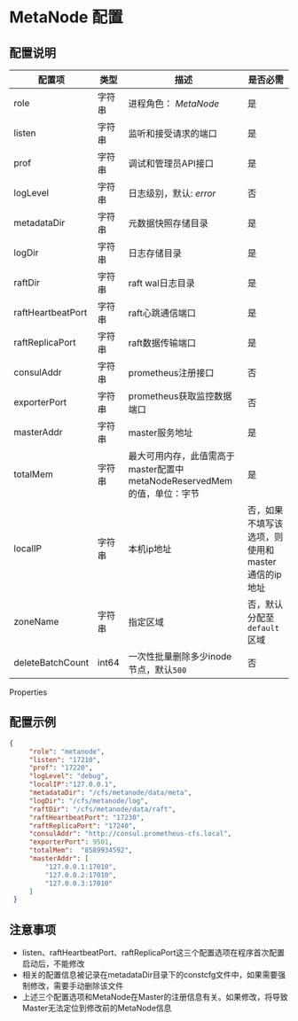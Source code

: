 # MetaNode 配置

## 配置说明

| 配置项               | 类型    | 描述                                               | 是否必需                         |
|-------------------|-------|--------------------------------------------------|------------------------------|
| role              | 字符串   | 进程角色： *MetaNode*                                 | 是                            |
| listen            | 字符串   | 监听和接受请求的端口                                       | 是                            |
| prof              | 字符串   | 调试和管理员API接口                                      | 是                            |
| logLevel          | 字符串   | 日志级别，默认: *error*                                 | 否                            |
| metadataDir       | 字符串   | 元数据快照存储目录                                        | 是                            |
| logDir            | 字符串   | 日志存储目录                                           | 是                            |
| raftDir           | 字符串   | raft wal日志目录                                     | 是                            |
| raftHeartbeatPort | 字符串   | raft心跳通信端口                                       | 是                            |
| raftReplicaPort   | 字符串   | raft数据传输端口                                       | 是                            |
| consulAddr        | 字符串   | prometheus注册接口                                   | 否                            |
| exporterPort      | 字符串   | prometheus获取监控数据端口                               | 否                            |
| masterAddr        | 字符串   | master服务地址                                       | 是                            |
| totalMem          | 字符串   | 最大可用内存，此值需高于master配置中metaNodeReservedMem的值，单位：字节 | 是                            |
| localIP           | 字符串   | 本机ip地址                                           | 否，如果不填写该选项，则使用和master通信的ip地址 |
| zoneName          | 字符串   | 指定区域                                             | 否，默认分配至`default`区域           |
| deleteBatchCount  | int64 | 一次性批量删除多少inode节点，默认`500`                         | 否                            |

Properties

## 配置示例

``` json
{
     "role": "metanode",
     "listen": "17210",
     "prof": "17220",
     "logLevel": "debug",
     "localIP":"127.0.0.1",
     "metadataDir": "/cfs/metanode/data/meta",
     "logDir": "/cfs/metanode/log",
     "raftDir": "/cfs/metanode/data/raft",
     "raftHeartbeatPort": "17230",
     "raftReplicaPort": "17240",
     "consulAddr": "http://consul.prometheus-cfs.local",
     "exporterPort": 9501,
     "totalMem":  "8589934592",
     "masterAddr": [
         "127.0.0.1:17010",
         "127.0.0.2:17010",
         "127.0.0.3:17010"
     ]
 }
```

## 注意事项

-   listen、raftHeartbeatPort、raftReplicaPort这三个配置选项在程序首次配置启动后，不能修改
-   相关的配置信息被记录在metadataDir目录下的constcfg文件中，如果需要强制修改，需要手动删除该文件
-   上述三个配置选项和MetaNode在Master的注册信息有关。如果修改，将导致Master无法定位到修改前的MetaNode信息